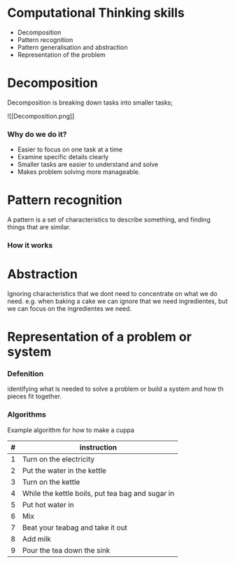 # Computational Thinking skills
- Decomposition
- Pattern recognition
- Pattern generalisation and abstraction
- Representation of the problem

# Decomposition
Decomposition is breaking down tasks into smaller tasks;

![[Decomposition.png]]

### Why do we do it?
- Easier to focus on one task at a time
- Examine specific details clearly
- Smaller tasks are easier to understand and solve
- Makes problem solving more manageable.

# Pattern recognition
A pattern is a set of characteristics to describe something, and finding things that are similar.
### How it works



# Abstraction
Ignoring characteristics that we dont need to concentrate on what we do need.
e.g. when baking a cake we can ignore that we need ingredientes, but we can focus on the ingredientes we need.

# Representation of a problem or system
### Defenition
identifying what is needed to solve a problem or build a system and how th pieces fit together.

### Algorithms
Example algorithm for how to make a cuppa

| # | instruction |
| --- | --- |
| 1 | Turn on the electricity |
| 2 | Put the water in the kettle |
| 3 | Turn on the kettle |
| 4 | While the kettle boils, put tea bag and sugar in |
| 5 | Put hot water in |
| 6 | Mix |
| 7 | Beat your teabag and take it out |
| 8 | Add milk |
| 9 | Pour the tea down the sink |
